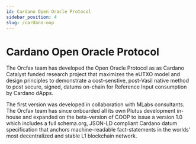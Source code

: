 ```yaml
---
id: Cardano Open Oracle Protocol
sidebar_position: 4
slug: /cardano-oop
---
```


# Cardano Open Oracle Protocol

The Orcfax team has developed the Open Oracle Protocol as as Cardano Catalyst
funded research project that maximizes the eUTXO model and design principles
to demonstrate a cost-senstive, post-Vasil native method to post secure, signed,
datums on-chain for Reference Input consumption by Cardano dApps.

The first version was developed in collaboration with MLabs consultants. The
Orcfax team has since onboarded all its own Plutus development in-house and
expanded on the beta-version of COOP to issue a version 1.0 which includes a
full schema.org, JSON-LD compliant Cardano datum specification that anchors
machine-readable fact-statements in the worlds' most decentralized and stable
L1 blockchain network.
